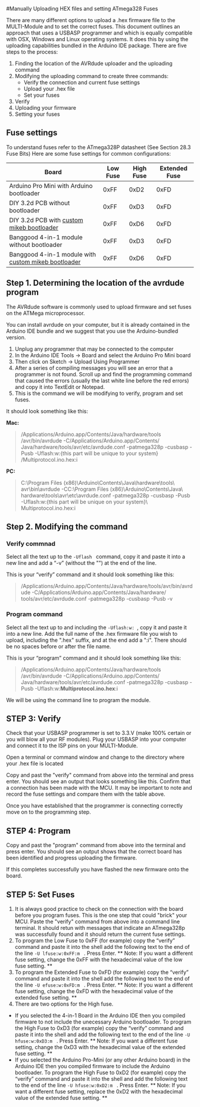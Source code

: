 #Manually Uploading HEX files and setting ATmega328 Fuses

There are many different options to upload a .hex firmware file to the MULTI-Module and to set the correct fuses.  This document outlines an approach that uses a USBASP programmer and which is equally compatible with OSX, Windows and Linux operating systems.  It does this by using the uploading capabilities bundled in the Arduino IDE package.  There are five steps to the process:  

1. Finding the location of the AVRdude uploader and the uploading command
2. Modifying the uploading command to create three commands:
   - Verify the connection and current fuse settings
   - Upload your .hex file
   - Set your fuses
2. Verify 
1. Uploading your firmware
1. Setting your fuses



## Fuse settings
To understand fuses refer to the ATmega328P datasheet (See Section 28.3 Fuse Bits)
Here are some fuse settings for common configurations:

Board|Low Fuse|High Fuse|Extended Fuse
-----|--------|---------|-------------
Arduino Pro Mini with Arduino bootloader|0xFF|0xD2|0xFD
DIY 3.2d PCB without bootloader |0xFF|0xD3|0xFD
DIY 3.2d PCB with [custom mikeb bootloader](Advanced_ATmega_Serial_Uploader.md) |0xFF|0xD6|0xFD
Banggood 4-in-1 module without bootloader |0xFF|0xD3|0xFD
Banggood 4-in-1 module with [custom mikeb bootloader](Advanced_ATmega_Serial_Uploader.md) |0xFF|0xD6|0xFD


## Step 1. Determining the location of the avrdude program
The AVRdude software is commonly used to upload firmware and set fuses on the ATMega microprocessor. 

You can install avrdude on your computer, but it is already contained in the Arduino IDE bundle and we suggest that you use the Arduino-bundled version.  

1. Unplug any programmer that may be connected to the computer
1. In the Arduino IDE Tools -> Board and select the Arduino Pro Mini board
1. Then click on Sketch -> Upload Using Programmer
1. After a series of compiling messages you will see an error that a programmer is not found.  Scroll up and find the programming command that caused the errors (usually the last white line before the red errors) and copy it into TextEdit or Notepad. 
1. This is the command we will be modifying to verify, program and set fuses.

It should look something like this:

**Mac:**

> /Applications/Arduino.app/Contents/Java/hardware/tools /avr/bin/avrdude  -C/Applications/Arduino.app/Contents/ Java/hardware/tools/avr/etc/avrdude.conf -patmega328p -cusbasp -Pusb -Uflash:w:{this part will be unique to your system} /Multiprotocol.ino.hex:i 

**PC:** 

> C:\Program Files (x86)\Arduino\Contents\Java\hardware\tools\ avr\bin\avrdude -CC:\Program Files (x86)\Arduino\Contents\Java\ hardware\tools\avr\etc\avrdude.conf -patmega328p -cusbasp -Pusb -Uflash:w:{this part will be unique on your system}\ Multiprotocol.ino.hex:i 


## Step 2. Modifying the command

### Verify commnad
Select all the text up to the ```-Uflash ``` command, copy it and paste it into a new line and add a “-v” (without the "") at the end of the line.  
 
 This is your “verify” command and it should look something like this:

> /Applications/Arduino.app/Contents/Java/hardware/tools/avr/bin/avrdude -C/Applications/Arduino.app/Contents/Java/hardware/ tools/avr/etc/avrdude.conf -patmega328p -cusbasp -Pusb -v

### Program command
Select all the text up to and including the ```-Uflash:w: ```, copy it and paste it into a new line.  Add the full name of the .hex firmware file you wish to upload, including the ".hex" suffix, and at the end add a ":i". There should be no spaces before or after the file name.  

This is your “program” command and it should look something like this:

> /Applications/Arduino.app/Contents/Java/hardware/tools /avr/bin/avrdude  -C/Applications/Arduino.app/Contents/ Java/hardware/tools/avr/etc/avrdude.conf -patmega328p -cusbasp -Pusb -Uflash:w:**Multiprotocol.ino.hex**:i 

We will be using the command line to program the module.

## STEP 3: Verify

Check that your USBASP programmer is set to 3.3.V (make 100% certain or you will blow all your RF modules). Plug your USBASP into your computer and connect it to the ISP pins on your MULTI-Module. 

Open a terminal or command window and change to the directory where your .hex file is located

Copy and past the "verify" command from above into the terminal and press enter.  You should see an output that looks something like this.  Confirm that a connection has been made with the MCU. It may be important to note and record the fuse settings and compare them with the table above.

Once you have established that the programmer is connecting correctly move on to the programming step.

## STEP 4: Program

Copy and past the "program" command from above into the terminal and press enter.  You should see an output shows that the correct board has been identified and progress uploading the firmware.

If this completes successfully you have flashed the new firmware onto the board.

## STEP 5: Set Fuses

1. It is always good practice to check on the connection with the board before you program fuses.  This is the one step that could "brick" your MCU.   Paste the "verify" command from above into a command line terminal.  It should retun with messages that indicate an ATmega328p was successfully found and it should return the current fuse settings.
1. To program the Low Fuse to 0xFF (for example) copy the “verify” command and paste it into the shell add the following text to the end of the line ```-U lfuse:w:0xFF:m ``` .  Press Enter. ** Note: If you want a different fuse setting, change the 0xFF with the hexadecimal value of the low fuse setting. ** 
1. To program the Extended Fuse  to 0xFD (for example) copy the “verify” command and paste it into the shell add the following text to the end of the line ```-U efuse:w:0xFD:m ``` .  Press Enter.  ** Note: If you want a different fuse setting, change the 0xFD with the hexadecimal value of the extended fuse setting. ** 
1. There are two options for the High fuse.  
 - If you selected the 4-in-1 Board in the Arduino IDE then you compiled firmware to not include the unecessary Arduino bootloader.  To program the High Fuse  to 0xD3 (for example) copy the “verify” command and paste it into the shell and add the following text to the end of the line ```-U hfuse:w:0xD3:m ``` .  Press Enter. ** Note: If you want a different fuse setting, change the 0xD3 with the hexadecimal value of the extended fuse setting. ** 
 - If you selected the Arduino Pro-Mini (or any other Arduino board) in the Arduino IDE then you compiled firmware to include the Arduino bootloader.  To program the High Fuse  to 0xD2 (for example) copy the “verify” command and paste it into the shell and add the following text to the end of the line ```-U hfuse:w:0xD2:m ``` .  Press Enter. ** Note: If you want a different fuse setting, replace the 0xD2 with the hexadecimal value of the extended fuse setting. ** 
